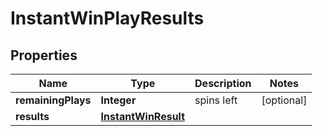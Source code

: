 

# InstantWinPlayResults


## Properties

Name | Type | Description | Notes
------------ | ------------- | ------------- | -------------
**remainingPlays** | **Integer** | spins left |  [optional]
**results** | [**InstantWinResult**](InstantWinResult.md) |  | 



